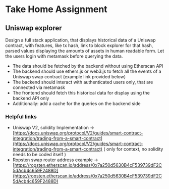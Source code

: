 # Take Home Assignment

## Uniswap explorer

Design a full stack application, that displays historical data of a Uniswap contract, with features, like tx hash, link to block explorer for that hash, parsed values displaying the amounts of assets in human readable form. Let the users login with metamask before querying the data.

- The data should be fetched by the backend without using Etherscan API
- The backend should use ethers.js or web3.js to fetch all the events of a Uniswap swap contract (example link provided below)
- The backend should interact with authenticated users only, that are connected via metamask
- The frontend should fetch this historical data for display using the backend API only
- Additionally: add a cache for the queries on the backend side

### Helpful links

- Uniswap V2, solidity Implementation → [https://docs.uniswap.org/protocol/V2/guides/smart-contract-integration/trading-from-a-smart-contract](https://docs.uniswap.org/protocol/V2/guides/smart-contract-integration/trading-from-a-smart-contract) ( only for context, no solidity needs to be coded itself )
- Ropsten swap router address example → [https://ropsten.etherscan.io/address/0x7a250d5630B4cF539739dF2C5dAcb4c659F2488D](https://ropsten.etherscan.io/address/0x7a250d5630B4cF539739dF2C5dAcb4c659F2488D)